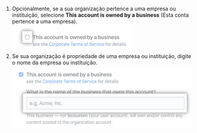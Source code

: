 1. Opcionalmente, se a sua organização pertence a uma empresa ou instituição, selecione **This account is owned by a business** (Esta conta pertence a uma empresa). ![Caixa de seleção para organizações que são propriedade de um negócio](/assets/images/help/organizations/organization-belongs-to.png)
2. Se sua organização é propriedade de uma empresa ou instituição, digite o nome da empresa ou instituição. ![Campo nome da empresa ou instituição](/assets/images/help/organizations/name-of-business.png)
